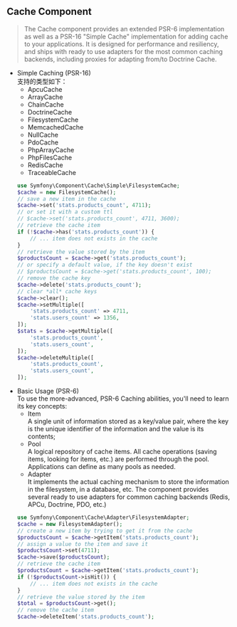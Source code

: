 ## Cache Component
> The Cache component provides an extended PSR-6 implementation as well as a PSR-16 "Simple Cache" implementation for adding cache to your applications. It is designed for performance and resiliency, and ships with ready to use adapters for the most common caching backends, including proxies for adapting from/to Doctrine Cache.

- Simple Caching (PSR-16)  
支持的类型如下：
	- ApcuCache
	- ArrayCache
	- ChainCache
	- DoctrineCache
	- FilesystemCache
	- MemcachedCache
	- NullCache
	- PdoCache
	- PhpArrayCache
	- PhpFilesCache
	- RedisCache
	- TraceableCache
    ```php
    use Symfony\Component\Cache\Simple\FilesystemCache;
    $cache = new FilesystemCache();
    // save a new item in the cache
    $cache->set('stats.products_count', 4711);
    // or set it with a custom ttl
    // $cache->set('stats.products_count', 4711, 3600);
    // retrieve the cache item
    if (!$cache->has('stats.products_count')) {
        // ... item does not exists in the cache
    }
    // retrieve the value stored by the item
    $productsCount = $cache->get('stats.products_count');
    // or specify a default value, if the key doesn't exist
    // $productsCount = $cache->get('stats.products_count', 100);
    // remove the cache key
    $cache->delete('stats.products_count');
    // clear *all* cache keys
    $cache->clear();
    $cache->setMultiple([
        'stats.products_count' => 4711,
        'stats.users_count' => 1356,
    ]);
    $stats = $cache->getMultiple([
        'stats.products_count',
        'stats.users_count',
    ]);
    $cache->deleteMultiple([
        'stats.products_count',
        'stats.users_count',
    ]);
    ```
- Basic Usage (PSR-6)  
To use the more-advanced, PSR-6 Caching abilities, you'll need to learn its key concepts:
	- Item  
	A single unit of information stored as a key/value pair, where the key is the unique identifier of the information and the value is its contents;
	- Pool  
	A logical repository of cache items. All cache operations (saving items, looking for items, etc.) are performed through the pool. Applications can define as many pools as needed.
	- Adapter  
	It implements the actual caching mechanism to store the information in the filesystem, in a database, etc. The component provides several ready to use adapters for common caching backends (Redis, APCu, Doctrine, PDO, etc.)
    ``` php
    use Symfony\Component\Cache\Adapter\FilesystemAdapter;
    $cache = new FilesystemAdapter();
    // create a new item by trying to get it from the cache
    $productsCount = $cache->getItem('stats.products_count');
    // assign a value to the item and save it
    $productsCount->set(4711);
    $cache->save($productsCount);
    // retrieve the cache item
    $productsCount = $cache->getItem('stats.products_count');
    if (!$productsCount->isHit()) {
        // ... item does not exists in the cache
    }
    // retrieve the value stored by the item
    $total = $productsCount->get();
    // remove the cache item
    $cache->deleteItem('stats.products_count');
    ```
